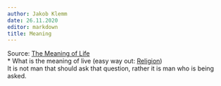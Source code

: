 ```yaml
---
author: Jakob Klemm
date: 26.11.2020
editor: markdown
title: Meaning
---
```


Source: [The Meaning of
Life](https://www.youtube.com/watch?v=6sNyhmyhjiU&ab_channel=ThoughtsonThinking)\
\* What is the meaning of live (easy way out: [Religion](/religion))\
It is not man that should ask that question, rather it is man who is
being asked.
